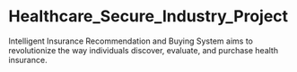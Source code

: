 # Healthcare_Secure_Industry_Project
Intelligent Insurance Recommendation and Buying System aims to revolutionize the way individuals discover, evaluate, and purchase health insurance.

